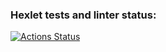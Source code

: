 ### Hexlet tests and linter status:
[![Actions Status](https://github.com/rayveid/fullstack-javascript-project-46/workflows/hexlet-check/badge.svg)](https://github.com/rayveid/fullstack-javascript-project-46/actions)